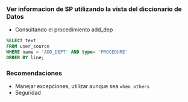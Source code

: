### Ver informacion de SP utilizando la vista del diccionario de Datos

- Consultando el procedimiento add_dep
```sql
SELECT text
FROM user_source
WHERE name = 'ADD_DEPT' AND type= 'PROCEDURE'
ORDER BY line;
```


### Recomendaciones

- Manejar excepciones, utilizar aunque sea ```when others```
- Seguridad
